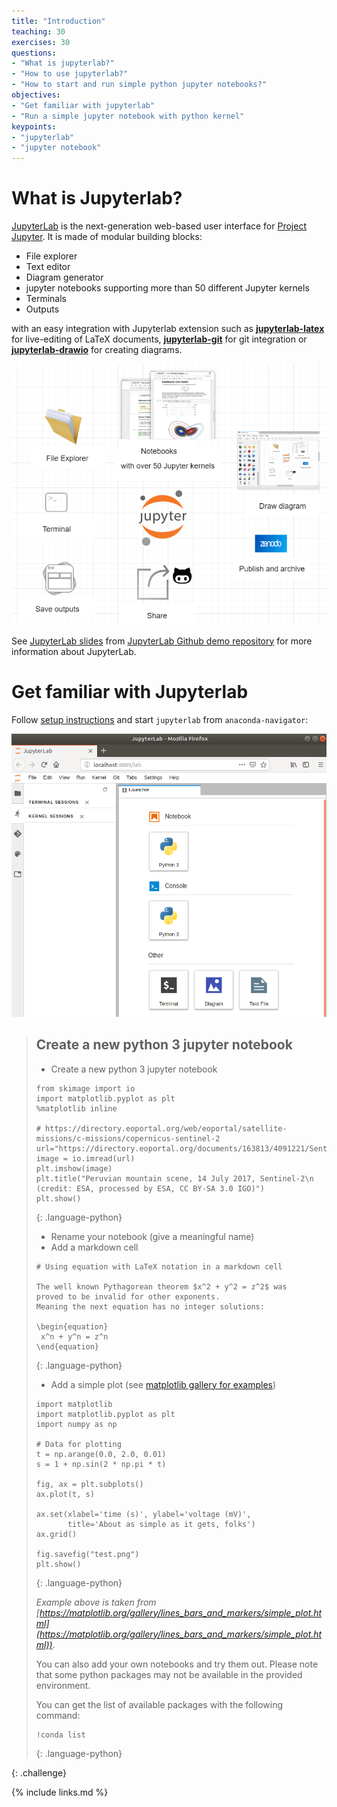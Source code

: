 ```yaml
---
title: "Introduction"
teaching: 30
exercises: 30
questions:
- "What is jupyterlab?"
- "How to use jupyterlab?"
- "How to start and run simple python jupyter notebooks?"
objectives:
- "Get familiar with jupyterlab"
- "Run a simple jupyter notebook with python kernel"
keypoints:
- "jupyterlab"
- "jupyter notebook"
---
```


# What is Jupyterlab?

[JupyterLab](https://jupyterlab.readthedocs.io/en/stable/getting_started/overview.html) is the next-generation web-based user 
interface for [Project Jupyter](https://jupyter.org/). It is made of modular building blocks:
- File explorer
- Text editor
- Diagram generator
- jupyter notebooks supporting more than 50 different Jupyter kernels
- Terminals
- Outputs

with an easy integration with Jupyterlab extension such as [**jupyterlab-latex**](https://github.com/jupyterlab/jupyterlab-latex) 
for live-editing of LaTeX documents,  [**jupyterlab-git**](https://github.com/jupyterlab/jupyterlab-git) for git integration or 
[**jupyterlab-drawio**](https://github.com/QuantStack/jupyterlab-drawio) for creating diagrams.

![Jupyter building blocks](../fig/jupyter_ecosystem.png)

See [JupyterLab slides](https://github.com/jupyterlab/jupyterlab-demo/blob/master/slides/jupyterlab-slides.pdf) from
[JupyterLab Github demo repository](https://github.com/jupyterlab/jupyterlab-demo) for more information about JupyterLab.
# Get familiar with Jupyterlab

Follow [setup instructions](../setup.html) and start `jupyterlab` from `anaconda-navigator`:


![Jupyterlab](../fig/jupyterlab.png)

> ## Create a new python 3 jupyter notebook
> 
> - Create a new python 3 jupyter notebook
>
> ~~~
> from skimage import io
> import matplotlib.pyplot as plt
> %matplotlib inline
>
> # https://directory.eoportal.org/web/eoportal/satellite-missions/c-missions/copernicus-sentinel-2
> url="https://directory.eoportal.org/documents/163813/4091221/Sentinel2_Auto98.jpeg"
> image = io.imread(url)
> plt.imshow(image)
> plt.title("Peruvian mountain scene, 14 July 2017, Sentinel-2\n (credit: ESA, processed by ESA, CC BY-SA 3.0 IGO)")
> plt.show()
> ~~~
> {: .language-python}
>
> - Rename your notebook (give a meaningful name)
> - Add a markdown cell
>
> ~~~
> # Using equation with LaTeX notation in a markdown cell
> 
> The well known Pythagorean theorem $x^2 + y^2 = z^2$ was 
> proved to be invalid for other exponents. 
> Meaning the next equation has no integer solutions:
> 
> \begin{equation}
>  x^n + y^n = z^n 
> \end{equation}
> ~~~
> {: .language-python}
> 
> - Add a simple plot (see [matplotlib gallery for examples](https://matplotlib.org/gallery.html))
>
> ~~~ 
>import matplotlib
> import matplotlib.pyplot as plt
> import numpy as np
>
> # Data for plotting
> t = np.arange(0.0, 2.0, 0.01)
> s = 1 + np.sin(2 * np.pi * t)
> 
> fig, ax = plt.subplots()
> ax.plot(t, s)
> 
> ax.set(xlabel='time (s)', ylabel='voltage (mV)',
>        title='About as simple as it gets, folks')
> ax.grid()
> 
> fig.savefig("test.png")
> plt.show()
> ~~~
> {: .language-python}
>
> *Example above is taken from [https://matplotlib.org/gallery/lines_bars_and_markers/simple_plot.html](https://matplotlib.org/gallery/lines_bars_and_markers/simple_plot.html))*.
>
> You can also add your own notebooks and try them out. Please note that some python packages may not be available in the provided
> environment. 
>
> You can get the list of available packages with the following command:
> ~~~
> !conda list
> ~~~
> {: .language-python}
>
{: .challenge}


{% include links.md %}

